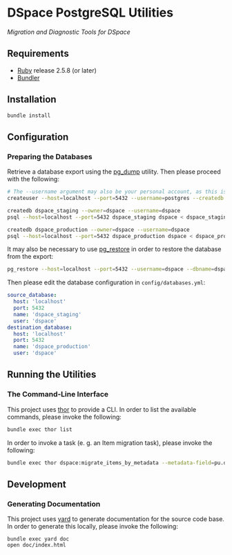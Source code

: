 # DSpace PostgreSQL Utilities
*Migration and Diagnostic Tools for DSpace*

## Requirements

- [Ruby](https://www.ruby-lang.org/en/downloads/releases/) release 2.5.8 (or later)
- [Bundler](https://rubygems.org/gems/bundler)

## Installation

```bash
bundle install
```

## Configuration

### Preparing the Databases

Retrieve a database export using the [pg_dump](https://www.postgresql.org/docs/12/app-pgdump.html) utility. Then please proceed with the following:

```bash
# The --username argument may also be your personal account, as this is the default superuser in macOS environments
createuser --host=localhost --port=5432 --username=postgres --createdb dspace

createdb dspace_staging --owner=dspace --username=dspace
psql --host=localhost --port=5432 dspace_staging dspace < dspace_staging_export.sql

createdb dspace_production --owner=dspace --username=dspace
psql --host=localhost --port=5432 dspace_production dspace < dspace_production_export.sql
```

It may also be necessary to use [pg_restore](https://www.postgresql.org/docs/12/app-pgrestore.html) in order to restore the database from the export:

```bash
pg_restore --host=localhost --port=5432 --username=dspace --dbname=dspace_production --format=custom --no-owner --no-privileges --verbose dspace_production_export.sql.c
```

Then please edit the database configuration in `config/databases.yml`:

```yaml
source_database:
  host: 'localhost'
  port: 5432
  name: 'dspace_staging'
  user: 'dspace'
destination_database:
  host: 'localhost'
  port: 5432
  name: 'dspace_production'
  user: 'dspace'
```

## Running the Utilities

### The Command-Line Interface

This project uses [thor](http://whatisthor.com/) to provide a CLI. In order to list the available commands, please invoke the following:

```bash
bundle exec thor list
```

In order to invoke a task (e. g. an Item migration task), please invoke the following:

```bash
bundle exec thor dspace:migrate_items_by_metadata --metadata-field=pu.date.classyear --metadata-value=2020
```

## Development

### Generating Documentation

This project uses [yard](https://yardoc.org/) to generate documentation for the source code base. In order to generate this locally, please invoke the following:

```
bundle exec yard doc
open doc/index.html
```
